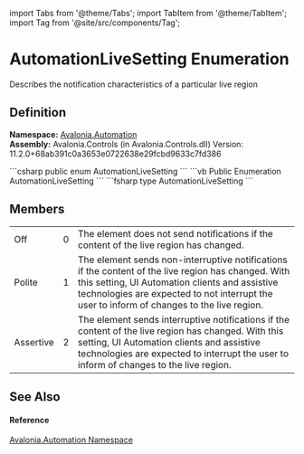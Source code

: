 import Tabs from '@theme/Tabs'; 
import TabItem from '@theme/TabItem'; 
import Tag from '@site/src/components/Tag'; 

# AutomationLiveSetting Enumeration


Describes the notification characteristics of a particular live region



## Definition
**Namespace:** <a href="N_Avalonia_Automation">Avalonia.Automation</a>  
**Assembly:** Avalonia.Controls (in Avalonia.Controls.dll) Version: 11.2.0+68ab391c0a3653e0722638e29fcbd9633c7fd386

<Tabs groupId="api-code-preview">
<TabItem value="csharp" label="C#">
```csharp
public enum AutomationLiveSetting
```
</TabItem>
<TabItem value="vb" label="VB">
```vb
Public Enumeration AutomationLiveSetting
```
</TabItem>
<TabItem value="fsharp" label="F#">
```fsharp
type AutomationLiveSetting
```
</TabItem>
</Tabs>



## Members
<table>
<tr>
<td>Off</td>
<td>0</td>
<td>The element does not send notifications if the content of the live region has changed.</td>
</tr>
<tr>
<td>Polite</td>
<td>1</td>
<td>The element sends non-interruptive notifications if the content of the live region has changed. With this setting, UI Automation clients and assistive technologies are expected to not interrupt the user to inform of changes to the live region.</td>
</tr>
<tr>
<td>Assertive</td>
<td>2</td>
<td>The element sends interruptive notifications if the content of the live region has changed. With this setting, UI Automation clients and assistive technologies are expected to interrupt the user to inform of changes to the live region.</td>
</tr>
</table>

## See Also


#### Reference
<a href="N_Avalonia_Automation">Avalonia.Automation Namespace</a>  
